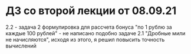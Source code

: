 # ДЗ со второй лекции от 08.09.21
2.2 - задача 2
формулировка для рассчета бонуса "по 1 рублю за каждые 100 рублей" - не написано подобно задаче 2.1 "Дробные мили не начисляются", исходя из этого, я решил повысить точность вычислений
